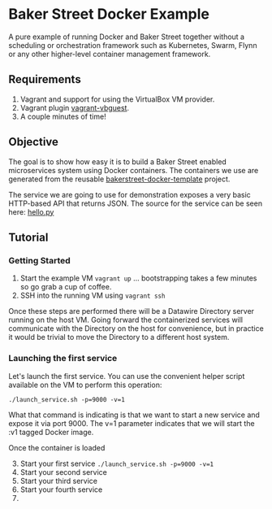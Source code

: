 # Baker Street Docker Example #

A pure example of running Docker and Baker Street together without a scheduling or orchestration framework such as
Kubernetes, Swarm, Flynn or any other higher-level container management framework.

## Requirements ##

1. Vagrant and support for using the VirtualBox VM provider.
2. Vagrant plugin [vagrant-vbguest](https://github.com/dotless-de/vagrant-vbguest).
3. A couple minutes of time!

## Objective ##

The goal is to show how easy it is to build a Baker Street enabled microservices system using Docker containers. The
containers we use are generated from the reusable [bakerstreet-docker-template](https://github.com/datawire/bakerstreet-docker-template) project.

The service we are going to use for demonstration exposes a very basic HTTP-based API that returns JSON. The source for
the service can be seen here: [hello.py](https://github.com/datawire/bakerstreet-docker-template/blob/master/image/hello.py)

## Tutorial ##

### Getting Started ###

1. Start the example VM `vagrant up` ... bootstrapping takes a few minutes so go grab a cup of coffee.
2. SSH into the running VM using `vagrant ssh`

Once these steps are performed there will be a Datawire Directory server running on the host VM. Going forward the
containerized services will communicate with the Directory on the host for convenience, but in practice it would be 
trivial to move the Directory to a different host system.

### Launching the first service ###

Let's launch the first service. You can use the convenient helper script available on the VM to perform this operation:

`./launch_service.sh -p=9000 -v=1`

What that command is indicating is that we want to start a new service and expose it via port 9000. The v=1 parameter
indicates that we will start the :v1 tagged Docker image.

Once the container is loaded 


3. Start your first service `./launch_service.sh -p=9000 -v=1`
4. Start your second service
5. Start your third service
6. Start your fourth service
7. 